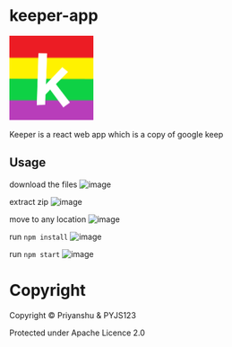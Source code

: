 # keeper-app
![keeper-app trialling logo](public/assets/keeper-app-trialLogo.png)

Keeper is a react web app which is a copy of google keep

## Usage

download the files
![image](https://user-images.githubusercontent.com/66972468/112876773-d1eb2780-90bd-11eb-970d-b11a67194036.png)


extract zip
![image](https://user-images.githubusercontent.com/66972468/112876742-c7309280-90bd-11eb-8891-65ada9bf81c1.png)


move to any location
![image](https://user-images.githubusercontent.com/66972468/112876680-b2ec9580-90bd-11eb-9708-7cd6ae598a49.png)


run `npm install`
![image](https://user-images.githubusercontent.com/66972468/112876670-af590e80-90bd-11eb-9b57-89c86613e6d2.png)


run `npm start`
![image](https://user-images.githubusercontent.com/66972468/112876649-abc58780-90bd-11eb-98b6-ed0ba01c29d8.png)

# Copyright
Copyright © Priyanshu & PYJS123

Protected under Apache Licence 2.0
